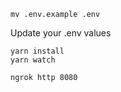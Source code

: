 

```
mv .env.example .env
```

Update your .env values


```
yarn install
yarn watch
```

```
ngrok http 8080
```